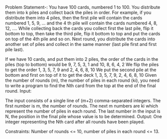 Problem Statement-:  You have 100 cards, numbered 1 to 100. You distribute them into k piles and collect back the piles in order. For example, if you distribute them into 4 piles, then the first pile will contain the cards numbered 1, 5, 9, … and the 4 th pile will contain the cards numbered 4, 8, 12, …. While collecting back the cards you collect first the last pile, flip it bottom to top, then take the third pile, flip it bottom to top and put the cards on top of the 4th pile and so on. Next round, you distribute the cards into another set of piles and collect in the same manner (last pile first and first pile last).

If we have 10 cards, and put them into 2 piles, the order of the cards in the piles (top to bottom) would be 9, 7, 5, 3, 1 and 10, 8, 6, 4, 2
We flip the piles to get the order 1, 3, 5, 7, 9 and 2, 4, 6, 8, 10
We put the second pile at the bottom and first on top of it to get the deck 1, 3, 5, 7, 9, 2, 4, 6, 8, 10
Given the number of rounds (m), the number of piles in each round (ki), you need to write a program to find the Nth card from the top at the end of the final round.
Input:

The input consists of a single line of (m+2) comma-separated integers.
The first number is m, the number of rounds. The next m numbers are ki which represent the number of piles in each round.
The last number in the input is N, the position in the final pile whose value is to be determined.
Output: One integer representing the Nth card after all rounds have been played.

Constraints: Number of rounds <= 10, number of piles in each round <= 13.
